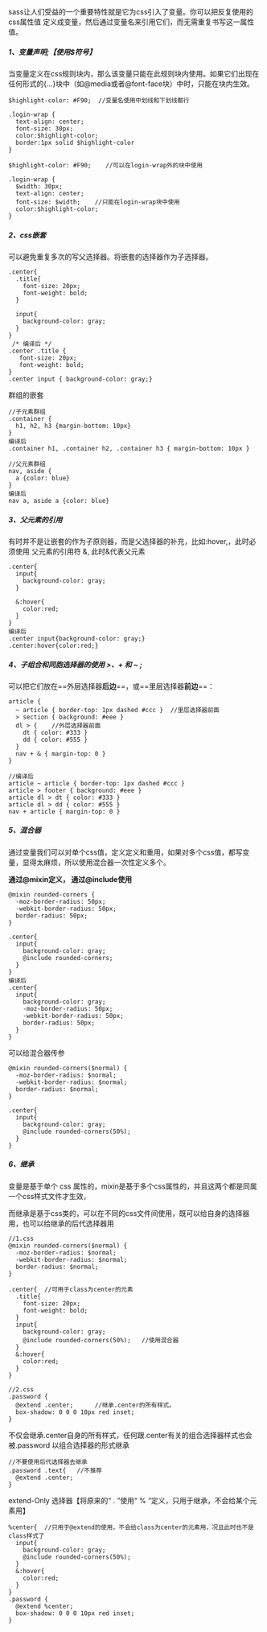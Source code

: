 sass让人们受益的一个重要特性就是它为css引入了变量。你可以把反复使用的css属性值 定义成变量，然后通过变量名来引用它们，而无需重复书写这一属性值。

##### 1、变量声明;【使用$符号】
当变量定义在css规则块内，那么该变量只能在此规则块内使用。如果它们出现在任何形式的{...}块中（如@media或者@font-face块）中时，只能在块内生效。

```
$highlight-color: #F90;  //变量名使用中划线和下划线都行

.login-wrap {
  text-align: center;
  font-size: 30px;
  color:$highlight-color;
  border:1px solid $highlight-color
}
```

```
$highlight-color: #F90;    //可以在login-wrap外的块中使用

.login-wrap {
  $width: 30px;
  text-align: center;
  font-size: $width;    //只能在login-wrap块中使用
  color:$highlight-color;
}
```

##### 2、css嵌套
可以避免重复多次的写父选择器。将嵌套的选择器作为子选择器。
```
.center{
  .title{
    font-size: 20px;
    font-weight: bold;
  }

  input{
    background-color: gray;
  }
}
 /* 编译后 */
.center .title {
   font-size: 20px;
   font-weight: bold; 
}
.center input { background-color: gray;}
```
群组的嵌套
```
//子元素群组
.container {
  h1, h2, h3 {margin-bottom: 10px}
}
编译后
.container h1, .container h2, .container h3 { margin-bottom: 10px }
```

```
//父元素群组
nav, aside {
  a {color: blue}
}
编译后
nav a, aside a {color: blue}
```

##### 3、父元素的引用
有时并不是让嵌套的作为子原则器，而是父选择器的补充，比如:hover,，此时必须使用 父元素的引用符 &, 此时&代表父元素 
```
.center{
  input{
    background-color: gray;
  }

  &:hover{ 
    color:red;
  }
}
编译后
.center input{background-color: gray;}
.center:hover{color:red;}
```
##### 4、子组合和同胞选择器的使用 >、+ 和 ~ ;
可以把它们放在==外层选择器**后边**==，或==里层选择器**前边**==：

```
article {
  ~ article { border-top: 1px dashed #ccc }  //里层选择器前面
  > section { background: #eee }
  dl > {    //外层选择器前面
    dt { color: #333 }
    dd { color: #555 }
  }
  nav + & { margin-top: 0 }
}

//编译后
article ~ article { border-top: 1px dashed #ccc }
article > footer { background: #eee }
article dl > dt { color: #333 }
article dl > dd { color: #555 }
nav + article { margin-top: 0 }
```
##### 5、混合器
通过变量我们可以对单个css值，定义定义和重用，如果对多个css值，都写变量，显得太麻烦，所以使用混合器一次性定义多个。

**通过@mixin定义， 通过@include使用**
```
@mixin rounded-corners {
  -moz-border-radius: 50px;
  -webkit-border-radius: 50px;
  border-radius: 50px;
}

.center{
  input{
    background-color: gray;
    @include rounded-corners;
  }
}
编译后
.center{
  input{
    background-color: gray;
    -moz-border-radius: 50px;
    -webkit-border-radius: 50px;
    border-radius: 50px;
  }
}
```
可以给混合器传参
```
@mixin rounded-corners($normal) {
  -moz-border-radius: $normal;
  -webkit-border-radius: $normal;
  border-radius: $normal;
}

.center{
  input{
    background-color: gray;
    @include rounded-corners(50%);
  }
}
```
##### 6、继承
变量是基于单个 css 属性的，mixin是基于多个css属性的，并且这两个都是同属一个css样式文件才生效，

而继承是基于css类的，可以在不同的css文件间使用，既可以给自身的选择器用，也可以给继承的后代选择器用

```
//1.css
@mixin rounded-corners($normal) {
  -moz-border-radius: $normal;
  -webkit-border-radius: $normal;
  border-radius: $normal;
}

.center{  //可用于class为center的元素
  .title{
    font-size: 20px;
    font-weight: bold;
  }
  input{
    background-color: gray;
    @include rounded-corners(50%);   //使用混合器
  }
  &:hover{
    color:red;
  }
}
```

```
//2.css
.password {
  @extend .center;      //继承.center的所有样式。
  box-shadow: 0 0 0 10px red inset;
}
```
不仅会继承.center自身的所有样式，任何跟.center有关的组合选择器样式也会被.password 以组合选择器的形式继承


```
//不要使用后代选择器去继承
.password .text{   //不推荐
  @extend .center;
}
```
extend-Only 选择器【将原来的“ . ”使用“ % ”定义，只用于继承，不会给某个元素用】
```
%center{  //只用于@extend的使用，不会给class为center的元素用，况且此时也不是class样式了
  input{
    background-color: gray;
    @include rounded-corners(50%);
  }
  &:hover{
    color:red;
  }
}
.password {
  @extend %center;
  box-shadow: 0 0 0 10px red inset;
}
```
